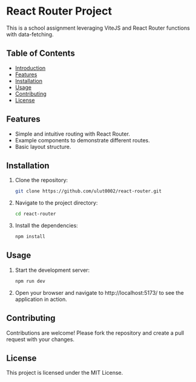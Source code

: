 # React Router Project

This is a school assignment leveraging ViteJS and React Router functions with data-fetching.

## Table of Contents

- [Introduction](#introduction)
- [Features](#features)
- [Installation](#installation)
- [Usage](#usage)
- [Contributing](#contributing)
- [License](#license)

## Features

- Simple and intuitive routing with React Router.
- Example components to demonstrate different routes.
- Basic layout structure.

## Installation

1. Clone the repository:

   ```sh
   git clone https://github.com/ulut0002/react-router.git
   ```

2. Navigate to the project directory:

   ```sh
   cd react-router
   ```

3. Install the dependencies:
   ```sh
   npm install
   ```

## Usage

1. Start the development server:

   ```sh
   npm run dev
   ```

2. Open your browser and navigate to http://localhost:5173/ to see the application in action.

## Contributing

Contributions are welcome! Please fork the repository and create a pull request with your changes.

## License

This project is licensed under the MIT License.
